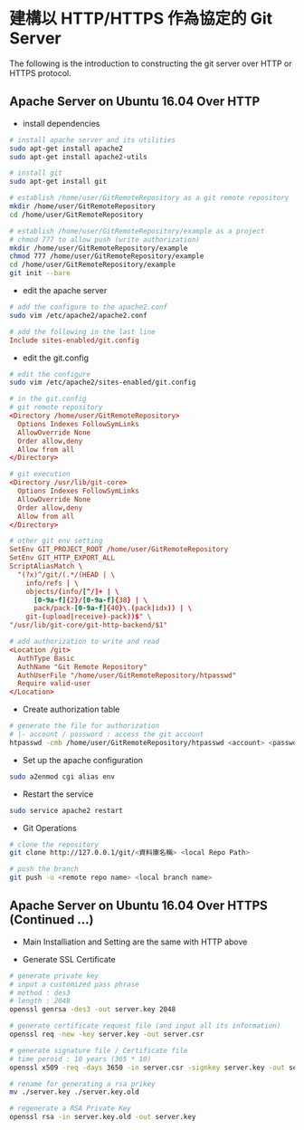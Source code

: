 # 建構以 HTTP/HTTPS 作為協定的 Git Server

The following is the introduction to constructing the git server over HTTP or HTTPS protocol.

## Apache Server on Ubuntu 16.04 Over HTTP

* install dependencies

```bash
# install apache server and its utilities
sudo apt-get install apache2
sudo apt-get install apache2-utils

# install git
sudo apt-get install git

# establish /home/user/GitRemoteRepository as a git remote repository
mkdir /home/user/GitRemoteRepository
cd /home/user/GitRemoteRepository

# establish /home/user/GitRemoteRepository/example as a project
# chmod 777 to allow push (write authorization)
mkdir /home/user/GitRemoteRepository/example
chmod 777 /home/user/GitRemoteRepository/example
cd /home/user/GitRemoteRepository/example
git init --bare
```

* edit the apache server

```bash
# add the configure to the apache2.conf
sudo vim /etc/apache2/apache2.conf
```

```conf
# add the following in the last line
Include sites-enabled/git.config
```

* edit the git.config

```bash
# edit the configure
sudo vim /etc/apache2/sites-enabled/git.config
```

```conf
# in the git.config
# git remote repository
<Directory /home/user/GitRemoteRepository>
  Options Indexes FollowSymLinks
  AllowOverride None
  Order allow,deny
  Allow from all
</Directory>

# git execution
<Directory /usr/lib/git-core>
  Options Indexes FollowSymLinks
  AllowOverride None
  Order allow,deny
  Allow from all
</Directory>

# other git env setting
SetEnv GIT_PROJECT_ROOT /home/user/GitRemoteRepository
SetEnv GIT_HTTP_EXPORT_ALL
ScriptAliasMatch \
  "(?x)^/git/(.*/(HEAD | \
    info/refs | \
    objects/(info/[^/]+ | \
      [0-9a-f]{2}/[0-9a-f]{38} | \
      pack/pack-[0-9a-f]{40}\.(pack|idx)) | \
    git-(upload|receive)-pack))$" \
"/usr/lib/git-core/git-http-backend/$1"

# add authorization to write and read
<Location /git>
  AuthType Basic
  AuthName "Git Remote Repository"
  AuthUserFile "/home/user/GitRemoteRepository/htpasswd"
  Require valid-user
</Location>
```

* Create authorization table

```bash
# generate the file for authorization
# |- account / password : access the git account
htpasswd -cmb /home/user/GitRemoteRepository/htpasswd <account> <password>
```

* Set up the apache configuration

```bash
sudo a2enmod cgi alias env
```

* Restart the service

```bash
sudo service apache2 restart
```

* Git Operations

```bash
# clone the repository
git clone http://127.0.0.1/git/<資料庫名稱> <local Repo Path>

# push the branch
git push -u <remote repo name> <local branch name>
```

## Apache Server on Ubuntu 16.04 Over HTTPS (Continued ...)

* Main Installiation and Setting are the same with HTTP above

* Generate SSL Certificate

```bash
# generate private key 
# input a customized pass phrase
# method : des3
# length : 2048
openssl genrsa -des3 -out server.key 2048

# generate certificate request file (and input all its information)
openssl req -new -key server.key -out server.csr

# generate signature file / Certificate file
# time peroid : 10 years (365 * 10)
openssl x509 -req -days 3650 -in server.csr -signkey server.key -out server.crt

# rename for generating a rsa prikey
mv ./server.key ./server.key.old

# regenerate a RSA Private Key
openssl rsa -in server.key.old -out server.key
```









